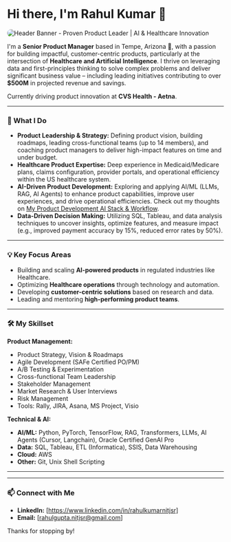 # Hi there, I'm Rahul Kumar 👋

<img src="https://placehold.co/800x200/d0e0e3/ffffff?text=Proven+Product+Leader+%7C+AI+%26+Healthcare+Innovation" alt="Header Banner - Proven Product Leader | AI & Healthcare Innovation" style="border-radius: 8px;"/>

I'm a **Senior Product Manager** based in Tempe, Arizona 🌵, with a passion for building impactful, customer-centric products, particularly at the intersection of **Healthcare and Artificial Intelligence**. I thrive on leveraging data and first-principles thinking to solve complex problems and deliver significant business value – including leading initiatives contributing to over **$500M** in projected revenue and savings.

Currently driving product innovation at **CVS Health - Aetna**.

---

### 🚀 What I Do

* **Product Leadership & Strategy:** Defining product vision, building roadmaps, leading cross-functional teams (up to 14 members), and coaching product managers to deliver high-impact features on time and under budget.
* **Healthcare Product Expertise:** Deep experience in Medicaid/Medicare plans, claims configuration, provider portals, and operational efficiency within the US healthcare system.
* **AI-Driven Product Development:** Exploring and applying AI/ML (LLMs, RAG, AI Agents) to enhance product capabilities, improve user experiences, and drive operational efficiencies. Check out my thoughts on [My Product Development AI Stack & Workflow](https://drive.google.com/file/d/1-HoDPpPXttHTGMGtVzZ1-smmPTp1pOoM/view?usp=sharing).
* **Data-Driven Decision Making:** Utilizing SQL, Tableau, and data analysis techniques to uncover insights, optimize features, and measure impact (e.g., improved payment accuracy by 15%, reduced error rates by 50%).

---

### 💡 Key Focus Areas

* Building and scaling **AI-powered products** in regulated industries like Healthcare.
* Optimizing **Healthcare operations** through technology and automation.
* Developing **customer-centric solutions** based on research and data.
* Leading and mentoring **high-performing product teams**.

---

### 🛠️ My Skillset

**Product Management:**
* Product Strategy, Vision & Roadmaps
* Agile Development (SAFe Certified PO/PM)
* A/B Testing & Experimentation
* Cross-functional Team Leadership
* Stakeholder Management
* Market Research & User Interviews
* Risk Management
* Tools: Rally, JIRA, Asana, MS Project, Visio

**Technical & AI:**
* **AI/ML:** Python, PyTorch, TensorFlow, RAG, Transformers, LLMs, AI Agents (Cursor, Langchain), Oracle Certified GenAI Pro
* **Data:** SQL, Tableau, ETL (Informatica), SSIS, Data Warehousing
* **Cloud:** AWS
* **Other:** Git, Unix Shell Scripting

---

---

### 📫 Connect with Me

* **LinkedIn:** [https://www.linkedin.com/in/rahulkumarnitjsr]
* **Email:** [rahulgupta.nitjsr@gmail.com]

Thanks for stopping by!

